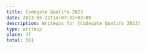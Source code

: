 ```yaml
---
title: Codegate Qualifs 2023
date: 2023-06-21T14:07:32+03:00
description: Writeups for [Codegate Qualifs 2023]
type: writeup
place: 47
total: 561
---
```

